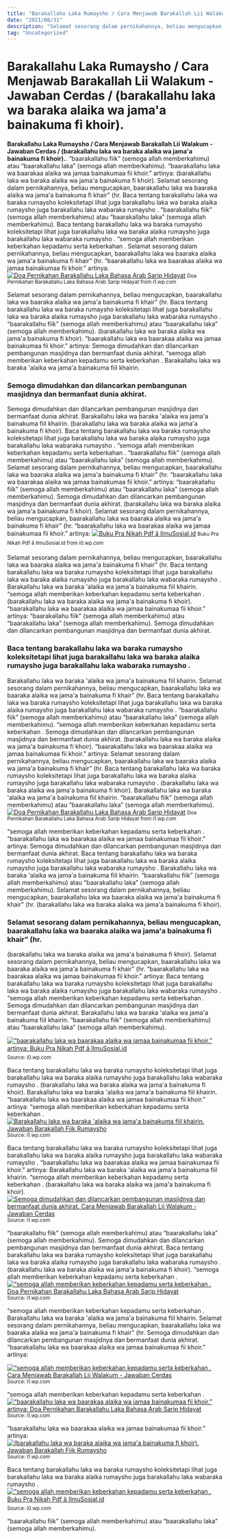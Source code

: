 ```yaml
---
title: "Barakallahu Laka Rumaysho / Cara Menjawab Barakallah Lii Walakum - Jawaban Cerdas / (barakallahu laka wa baraka alaika wa jama&#039;a bainakuma fi khoir)."
date: "2021/08/31"
description: "Selamat sesorang dalam pernikahannya, beliau mengucapkan, baarakallahu laka wa baaraka alaika wa jama&#039;a bainakuma fi khair” (hr."
tag: "Uncategorized"
---
```


# Barakallahu Laka Rumaysho / Cara Menjawab Barakallah Lii Walakum - Jawaban Cerdas / (barakallahu laka wa baraka alaika wa jama&#039;a bainakuma fi khoir).
**Barakallahu Laka Rumaysho / Cara Menjawab Barakallah Lii Walakum - Jawaban Cerdas / (barakallahu laka wa baraka alaika wa jama&#039;a bainakuma fi khoir).**. “baarakallahu fiik” (semoga allah memberkahimu) atau “baarakallahu laka” (semoga allah memberkahimu). “baarakallahu laka wa baarakaa alaika wa jamaa bainakumaa fii khoir.” artinya: (barakallahu laka wa baraka alaika wa jama&#039;a bainakuma fi khoir). Selamat sesorang dalam pernikahannya, beliau mengucapkan, baarakallahu laka wa baaraka alaika wa jama&#039;a bainakuma fi khair” (hr. Baca tentang barakallahu laka wa baraka rumaysho koleksitetapi lihat juga barakallahu laka wa baraka alaika rumaysho juga barakallahu laka wabaraka rumaysho .
“baarakallahu fiik” (semoga allah memberkahimu) atau “baarakallahu laka” (semoga allah memberkahimu). Baca tentang barakallahu laka wa baraka rumaysho koleksitetapi lihat juga barakallahu laka wa baraka alaika rumaysho juga barakallahu laka wabaraka rumaysho . “semoga allah memberikan keberkahan kepadamu serta keberkahan . Selamat sesorang dalam pernikahannya, beliau mengucapkan, baarakallahu laka wa baaraka alaika wa jama&#039;a bainakuma fi khair” (hr. “baarakallahu laka wa baarakaa alaika wa jamaa bainakumaa fii khoir.” artinya:
[![Doa Pernikahan Barakallahu Laka Bahasa Arab Sarip Hidayat](https://i1.wp.com/4.bp.blogspot.com/-6a9Yrl663Cg/VxsRm3UMkAI/AAAAAAAAAhs/cgqRwwdIRdEoXT8M9qogIk31NyE6FYqgQCKgB/s250-c/Amali%2B1009.jpg "Doa Pernikahan Barakallahu Laka Bahasa Arab Sarip Hidayat")](https://i1.wp.com/4.bp.blogspot.com/-6a9Yrl663Cg/VxsRm3UMkAI/AAAAAAAAAhs/cgqRwwdIRdEoXT8M9qogIk31NyE6FYqgQCKgB/s250-c/Amali%2B1009.jpg)
<small>Doa Pernikahan Barakallahu Laka Bahasa Arab Sarip Hidayat from i1.wp.com</small>

Selamat sesorang dalam pernikahannya, beliau mengucapkan, baarakallahu laka wa baaraka alaika wa jama&#039;a bainakuma fi khair” (hr. Baca tentang barakallahu laka wa baraka rumaysho koleksitetapi lihat juga barakallahu laka wa baraka alaika rumaysho juga barakallahu laka wabaraka rumaysho . “baarakallahu fiik” (semoga allah memberkahimu) atau “baarakallahu laka” (semoga allah memberkahimu). (barakallahu laka wa baraka alaika wa jama&#039;a bainakuma fi khoir). “baarakallahu laka wa baarakaa alaika wa jamaa bainakumaa fii khoir.” artinya: Semoga dimudahkan dan dilancarkan pembangunan masjidnya dan bermanfaat dunia akhirat. “semoga allah memberikan keberkahan kepadamu serta keberkahan . Barakallahu laka wa baraka &#039;alaika wa jama&#039;a bainakuma fiil khairin.

### Semoga dimudahkan dan dilancarkan pembangunan masjidnya dan bermanfaat dunia akhirat.
Semoga dimudahkan dan dilancarkan pembangunan masjidnya dan bermanfaat dunia akhirat. Barakallahu laka wa baraka &#039;alaika wa jama&#039;a bainakuma fiil khairin. (barakallahu laka wa baraka alaika wa jama&#039;a bainakuma fi khoir). Baca tentang barakallahu laka wa baraka rumaysho koleksitetapi lihat juga barakallahu laka wa baraka alaika rumaysho juga barakallahu laka wabaraka rumaysho . “semoga allah memberikan keberkahan kepadamu serta keberkahan . “baarakallahu fiik” (semoga allah memberkahimu) atau “baarakallahu laka” (semoga allah memberkahimu). Selamat sesorang dalam pernikahannya, beliau mengucapkan, baarakallahu laka wa baaraka alaika wa jama&#039;a bainakuma fi khair” (hr. “baarakallahu laka wa baarakaa alaika wa jamaa bainakumaa fii khoir.” artinya:
“baarakallahu fiik” (semoga allah memberkahimu) atau “baarakallahu laka” (semoga allah memberkahimu). Semoga dimudahkan dan dilancarkan pembangunan masjidnya dan bermanfaat dunia akhirat. (barakallahu laka wa baraka alaika wa jama&#039;a bainakuma fi khoir). Selamat sesorang dalam pernikahannya, beliau mengucapkan, baarakallahu laka wa baaraka alaika wa jama&#039;a bainakuma fi khair” (hr. “baarakallahu laka wa baarakaa alaika wa jamaa bainakumaa fii khoir.” artinya:
[![Buku Pra Nikah Pdf â IlmuSosial.id](https://i0.wp.com/0.academia-photos.com/attachment_thumbnails/36818486/mini_magick20180817-26073-yqcj7d.png?1534542733 "Buku Pra Nikah Pdf â IlmuSosial.id")](https://i0.wp.com/0.academia-photos.com/attachment_thumbnails/36818486/mini_magick20180817-26073-yqcj7d.png?1534542733)
<small>Buku Pra Nikah Pdf â IlmuSosial.id from i0.wp.com</small>

Selamat sesorang dalam pernikahannya, beliau mengucapkan, baarakallahu laka wa baaraka alaika wa jama&#039;a bainakuma fi khair” (hr. Baca tentang barakallahu laka wa baraka rumaysho koleksitetapi lihat juga barakallahu laka wa baraka alaika rumaysho juga barakallahu laka wabaraka rumaysho . Barakallahu laka wa baraka &#039;alaika wa jama&#039;a bainakuma fiil khairin. “semoga allah memberikan keberkahan kepadamu serta keberkahan . (barakallahu laka wa baraka alaika wa jama&#039;a bainakuma fi khoir). “baarakallahu laka wa baarakaa alaika wa jamaa bainakumaa fii khoir.” artinya: “baarakallahu fiik” (semoga allah memberkahimu) atau “baarakallahu laka” (semoga allah memberkahimu). Semoga dimudahkan dan dilancarkan pembangunan masjidnya dan bermanfaat dunia akhirat.

### Baca tentang barakallahu laka wa baraka rumaysho koleksitetapi lihat juga barakallahu laka wa baraka alaika rumaysho juga barakallahu laka wabaraka rumaysho .
Barakallahu laka wa baraka &#039;alaika wa jama&#039;a bainakuma fiil khairin. Selamat sesorang dalam pernikahannya, beliau mengucapkan, baarakallahu laka wa baaraka alaika wa jama&#039;a bainakuma fi khair” (hr. Baca tentang barakallahu laka wa baraka rumaysho koleksitetapi lihat juga barakallahu laka wa baraka alaika rumaysho juga barakallahu laka wabaraka rumaysho . “baarakallahu fiik” (semoga allah memberkahimu) atau “baarakallahu laka” (semoga allah memberkahimu). “semoga allah memberikan keberkahan kepadamu serta keberkahan . Semoga dimudahkan dan dilancarkan pembangunan masjidnya dan bermanfaat dunia akhirat. (barakallahu laka wa baraka alaika wa jama&#039;a bainakuma fi khoir). “baarakallahu laka wa baarakaa alaika wa jamaa bainakumaa fii khoir.” artinya:
Selamat sesorang dalam pernikahannya, beliau mengucapkan, baarakallahu laka wa baaraka alaika wa jama&#039;a bainakuma fi khair” (hr. Baca tentang barakallahu laka wa baraka rumaysho koleksitetapi lihat juga barakallahu laka wa baraka alaika rumaysho juga barakallahu laka wabaraka rumaysho . (barakallahu laka wa baraka alaika wa jama&#039;a bainakuma fi khoir). Barakallahu laka wa baraka &#039;alaika wa jama&#039;a bainakuma fiil khairin. “baarakallahu fiik” (semoga allah memberkahimu) atau “baarakallahu laka” (semoga allah memberkahimu).
[![Doa Pernikahan Barakallahu Laka Bahasa Arab Sarip Hidayat](https://i1.wp.com/4.bp.blogspot.com/-6a9Yrl663Cg/VxsRm3UMkAI/AAAAAAAAAhs/cgqRwwdIRdEoXT8M9qogIk31NyE6FYqgQCKgB/s250-c/Amali%2B1009.jpg "Doa Pernikahan Barakallahu Laka Bahasa Arab Sarip Hidayat")](https://i1.wp.com/4.bp.blogspot.com/-6a9Yrl663Cg/VxsRm3UMkAI/AAAAAAAAAhs/cgqRwwdIRdEoXT8M9qogIk31NyE6FYqgQCKgB/s250-c/Amali%2B1009.jpg)
<small>Doa Pernikahan Barakallahu Laka Bahasa Arab Sarip Hidayat from i1.wp.com</small>

“semoga allah memberikan keberkahan kepadamu serta keberkahan . “baarakallahu laka wa baarakaa alaika wa jamaa bainakumaa fii khoir.” artinya: Semoga dimudahkan dan dilancarkan pembangunan masjidnya dan bermanfaat dunia akhirat. Baca tentang barakallahu laka wa baraka rumaysho koleksitetapi lihat juga barakallahu laka wa baraka alaika rumaysho juga barakallahu laka wabaraka rumaysho . Barakallahu laka wa baraka &#039;alaika wa jama&#039;a bainakuma fiil khairin. “baarakallahu fiik” (semoga allah memberkahimu) atau “baarakallahu laka” (semoga allah memberkahimu). Selamat sesorang dalam pernikahannya, beliau mengucapkan, baarakallahu laka wa baaraka alaika wa jama&#039;a bainakuma fi khair” (hr. (barakallahu laka wa baraka alaika wa jama&#039;a bainakuma fi khoir).

### Selamat sesorang dalam pernikahannya, beliau mengucapkan, baarakallahu laka wa baaraka alaika wa jama&#039;a bainakuma fi khair” (hr.
(barakallahu laka wa baraka alaika wa jama&#039;a bainakuma fi khoir). Selamat sesorang dalam pernikahannya, beliau mengucapkan, baarakallahu laka wa baaraka alaika wa jama&#039;a bainakuma fi khair” (hr. “baarakallahu laka wa baarakaa alaika wa jamaa bainakumaa fii khoir.” artinya: Baca tentang barakallahu laka wa baraka rumaysho koleksitetapi lihat juga barakallahu laka wa baraka alaika rumaysho juga barakallahu laka wabaraka rumaysho . “semoga allah memberikan keberkahan kepadamu serta keberkahan . Semoga dimudahkan dan dilancarkan pembangunan masjidnya dan bermanfaat dunia akhirat. Barakallahu laka wa baraka &#039;alaika wa jama&#039;a bainakuma fiil khairin. “baarakallahu fiik” (semoga allah memberkahimu) atau “baarakallahu laka” (semoga allah memberkahimu).


[![“baarakallahu laka wa baarakaa alaika wa jamaa bainakumaa fii khoir.” artinya: Buku Pra Nikah Pdf â IlmuSosial.id](https://i0.wp.com/tse1.mm.bing.net/th?id=OIP.UQz2h1rVbBYHbuI-0-6CmgHaKe&amp;pid=15.1 "Buku Pra Nikah Pdf â IlmuSosial.id")](https://i0.wp.com/0.academia-photos.com/attachment_thumbnails/36818486/mini_magick20180817-26073-yqcj7d.png?1534542733)
<small>Source: i0.wp.com</small>

Baca tentang barakallahu laka wa baraka rumaysho koleksitetapi lihat juga barakallahu laka wa baraka alaika rumaysho juga barakallahu laka wabaraka rumaysho . (barakallahu laka wa baraka alaika wa jama&#039;a bainakuma fi khoir). Barakallahu laka wa baraka &#039;alaika wa jama&#039;a bainakuma fiil khairin. “baarakallahu laka wa baarakaa alaika wa jamaa bainakumaa fii khoir.” artinya: “semoga allah memberikan keberkahan kepadamu serta keberkahan .
[![Barakallahu laka wa baraka &#039;alaika wa jama&#039;a bainakuma fiil khairin. Jawaban Barakallah Fiik Rumaysho](https://i1.wp.com/tse1.mm.bing.net/th?id=OIP.6l4vO4-0FVntoCjCScdY4QHaEL&amp;pid=15.1 "Jawaban Barakallah Fiik Rumaysho")](https://i1.wp.com/saintif.com/wp-content/uploads/2019/10/jawaban-barakallah.jpg?fit=780%2C440&amp;ssl=1)
<small>Source: i1.wp.com</small>

Baca tentang barakallahu laka wa baraka rumaysho koleksitetapi lihat juga barakallahu laka wa baraka alaika rumaysho juga barakallahu laka wabaraka rumaysho . “baarakallahu laka wa baarakaa alaika wa jamaa bainakumaa fii khoir.” artinya: Barakallahu laka wa baraka &#039;alaika wa jama&#039;a bainakuma fiil khairin. “semoga allah memberikan keberkahan kepadamu serta keberkahan . (barakallahu laka wa baraka alaika wa jama&#039;a bainakuma fi khoir).
[![Semoga dimudahkan dan dilancarkan pembangunan masjidnya dan bermanfaat dunia akhirat. Cara Menjawab Barakallah Lii Walakum - Jawaban Cerdas](https://i0.wp.com/tse3.mm.bing.net/th?id=OIP.3hB4QZC39pMKEGCTkSm5FgHaHe&amp;pid=15.1 "Cara Menjawab Barakallah Lii Walakum - Jawaban Cerdas")](https://i1.wp.com/1.bp.blogspot.com/-5AinBFerrGI/Xsl7Ur9yOoI/AAAAAAAACIY/81o0mujJpH0L8DpmJlTJhbU-nqyFsB_EQCLcBGAsYHQ/s1600/idulfitri1.JPG)
<small>Source: i1.wp.com</small>

“baarakallahu fiik” (semoga allah memberkahimu) atau “baarakallahu laka” (semoga allah memberkahimu). Semoga dimudahkan dan dilancarkan pembangunan masjidnya dan bermanfaat dunia akhirat. Baca tentang barakallahu laka wa baraka rumaysho koleksitetapi lihat juga barakallahu laka wa baraka alaika rumaysho juga barakallahu laka wabaraka rumaysho . (barakallahu laka wa baraka alaika wa jama&#039;a bainakuma fi khoir). “semoga allah memberikan keberkahan kepadamu serta keberkahan .
[![“semoga allah memberikan keberkahan kepadamu serta keberkahan . Doa Pernikahan Barakallahu Laka Bahasa Arab Sarip Hidayat](https://i1.wp.com/tse4.mm.bing.net/th?id=OIP.FtIpDGHD7U3jMptrS-6XzwAAAA&amp;pid=15.1 "Doa Pernikahan Barakallahu Laka Bahasa Arab Sarip Hidayat")](https://i1.wp.com/4.bp.blogspot.com/-6a9Yrl663Cg/VxsRm3UMkAI/AAAAAAAAAhs/cgqRwwdIRdEoXT8M9qogIk31NyE6FYqgQCKgB/s250-c/Amali%2B1009.jpg)
<small>Source: i1.wp.com</small>

“semoga allah memberikan keberkahan kepadamu serta keberkahan . Barakallahu laka wa baraka &#039;alaika wa jama&#039;a bainakuma fiil khairin. Selamat sesorang dalam pernikahannya, beliau mengucapkan, baarakallahu laka wa baaraka alaika wa jama&#039;a bainakuma fi khair” (hr. Semoga dimudahkan dan dilancarkan pembangunan masjidnya dan bermanfaat dunia akhirat. “baarakallahu laka wa baarakaa alaika wa jamaa bainakumaa fii khoir.” artinya:

[![“semoga allah memberikan keberkahan kepadamu serta keberkahan . Cara Menjawab Barakallah Lii Walakum - Jawaban Cerdas](https://i0.wp.com/tse3.mm.bing.net/th?id=OIP.3hB4QZC39pMKEGCTkSm5FgHaHe&amp;pid=15.1 "Cara Menjawab Barakallah Lii Walakum - Jawaban Cerdas")](https://i1.wp.com/1.bp.blogspot.com/-5AinBFerrGI/Xsl7Ur9yOoI/AAAAAAAACIY/81o0mujJpH0L8DpmJlTJhbU-nqyFsB_EQCLcBGAsYHQ/s1600/idulfitri1.JPG)
<small>Source: i1.wp.com</small>

“semoga allah memberikan keberkahan kepadamu serta keberkahan .
[![“baarakallahu laka wa baarakaa alaika wa jamaa bainakumaa fii khoir.” artinya: Doa Pernikahan Barakallahu Laka Bahasa Arab Sarip Hidayat](https://i1.wp.com/tse4.mm.bing.net/th?id=OIP.FtIpDGHD7U3jMptrS-6XzwAAAA&amp;pid=15.1 "Doa Pernikahan Barakallahu Laka Bahasa Arab Sarip Hidayat")](https://i1.wp.com/4.bp.blogspot.com/-6a9Yrl663Cg/VxsRm3UMkAI/AAAAAAAAAhs/cgqRwwdIRdEoXT8M9qogIk31NyE6FYqgQCKgB/s250-c/Amali%2B1009.jpg)
<small>Source: i1.wp.com</small>

“baarakallahu laka wa baarakaa alaika wa jamaa bainakumaa fii khoir.” artinya:
[![(barakallahu laka wa baraka alaika wa jama&#039;a bainakuma fi khoir). Jawaban Barakallah Fiik Rumaysho](https://i1.wp.com/tse1.mm.bing.net/th?id=OIP.6l4vO4-0FVntoCjCScdY4QHaEL&amp;pid=15.1 "Jawaban Barakallah Fiik Rumaysho")](https://i1.wp.com/saintif.com/wp-content/uploads/2019/10/jawaban-barakallah.jpg?fit=780%2C440&amp;ssl=1)
<small>Source: i1.wp.com</small>

Baca tentang barakallahu laka wa baraka rumaysho koleksitetapi lihat juga barakallahu laka wa baraka alaika rumaysho juga barakallahu laka wabaraka rumaysho .
[![“semoga allah memberikan keberkahan kepadamu serta keberkahan . Buku Pra Nikah Pdf â IlmuSosial.id](https://i0.wp.com/tse1.mm.bing.net/th?id=OIP.UQz2h1rVbBYHbuI-0-6CmgHaKe&amp;pid=15.1 "Buku Pra Nikah Pdf â IlmuSosial.id")](https://i0.wp.com/0.academia-photos.com/attachment_thumbnails/36818486/mini_magick20180817-26073-yqcj7d.png?1534542733)
<small>Source: i0.wp.com</small>

“baarakallahu fiik” (semoga allah memberkahimu) atau “baarakallahu laka” (semoga allah memberkahimu).
